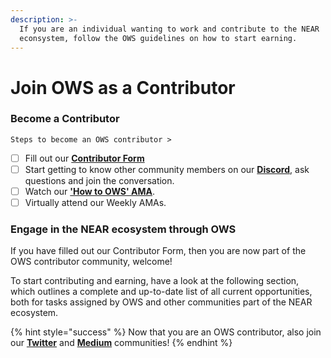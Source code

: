 ```yaml
---
description: >-
  If you are an individual wanting to work and contribute to the NEAR
  econsystem, follow the OWS guidelines on how to start earning.
---
```


# Join OWS as a Contributor

### Become a Contributor

`Steps to become an OWS contributor >`

* [ ] Fill out our [**Contributor Form**](https://airtable.com/shr4is9xLFYTgjUmX)
* [ ] Start getting to know other community members on our [**Discord**](https://discord.com/invite/457bWnJqkQ), ask questions and join the conversation.
* [ ] Watch our [**'How to OWS' AMA**](https://www.youtube.com/watch?v=hmhsfKaqcmw\&t=2937s).
* [ ] Virtually attend our Weekly AMAs.

### Engage in the NEAR ecosystem through OWS

If you have filled out our Contributor Form, then you are now part of the OWS contributor community, welcome!

To start contributing and earning, have a look at the following section, which outlines a complete and up-to-date list of all current opportunities, both for tasks assigned by OWS and other communities part of the NEAR ecosystem.

{% hint style="success" %}
Now that you are an OWS contributor, also join our [**Twitter**](https://twitter.com/OpenWebSandbox) and [**Medium**](https://medium.com/open-web-sandbox-near) communities!
{% endhint %}
